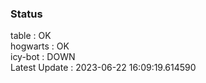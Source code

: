 ### Status


table : OK  
hogwarts : OK  
icy-bot : DOWN  
Latest Update : 2023-06-22 16:09:19.614590
